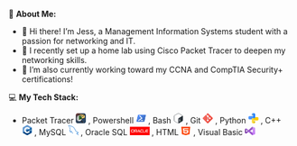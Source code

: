 💫 **About Me:**
- 👋 Hi there! I’m Jess, a Management Information Systems student with a passion for networking and IT.
- 🚀 I recently set up a home lab using Cisco Packet Tracer to deepen my networking skills.
- 🌱 I’m also currently working toward my CCNA and CompTIA Security+ certifications!

💻 **My Tech Stack:** 
- Packet Tracer <img src="https://github.com/jessica-nguyen-dev/jessica-nguyen-dev/blob/main/images/Cisco-Packet-Tracer-098765.png?raw=true" width="18" height="18" /> , Powershell <img src="https://github.com/jessica-nguyen-dev/jessica-nguyen-dev/blob/main/images/PowerShell_5.0_icon.png?raw=true" width="18" height="18" /> , Bash <img src="https://github.com/jessica-nguyen-dev/jessica-nguyen-dev/blob/main/images/Bash_Logo_Colored.svg.png?raw=true" width="18" height="18" /> , Git <img src="https://github.com/jessica-nguyen-dev/jessica-nguyen-dev/blob/main/images/social.png?raw=true" width="18" height="18" /> , Python <img src="https://github.com/jessica-nguyen-dev/jessica-nguyen-dev/blob/main/images/python.png?raw=true" width="18" height="18" /> , C++ <img src="https://github.com/jessica-nguyen-dev/jessica-nguyen-dev/blob/main/images/13841574.png?raw=true" width="18" height="18" /> , MySQL <img src="https://github.com/jessica-nguyen-dev/jessica-nguyen-dev/blob/main/images/programing.png?raw=true" width="18" height="18" /> , Oracle SQL <img src="https://github.com/jessica-nguyen-dev/jessica-nguyen-dev/blob/main/images/Font-Oracle-Logo.png?raw=true" width="35" height="15" /> , HTML <img src="https://github.com/jessica-nguyen-dev/jessica-nguyen-dev/blob/main/images/html-5.png?raw=true" width="18" height="15" /> , Visual Basic <img src="https://github.com/jessica-nguyen-dev/jessica-nguyen-dev/blob/main/images/visual-basic.png?raw=true" width="18" height="15" />
